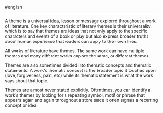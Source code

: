 #english 

---
A theme is a universal idea, lesson or message explored throughout a work of literature. One key characteristic of literary themes is their universality, which is to say that themes are ideas that not only apply to the specific characters and events of a book or play but also express broader truths about human experience that readers can apply to their own lives.

All works of literature have themes. The same work can have multiple themes and many different works explore the same, or different themes.

Themes are also sometimes divided into thematic concepts and thematic statements. A work's thematic concept is the broader topic it touches upon (love, forgiveness, pain, etc) while its thematic statement is what the work says about that topic.

Themes are almost never stated explicitly. Oftentimes, you can identify a work's themes by looking for a repeating symbol, motif or phrase that appears again and again throughout a store since it often signals a recurring concept or idea.